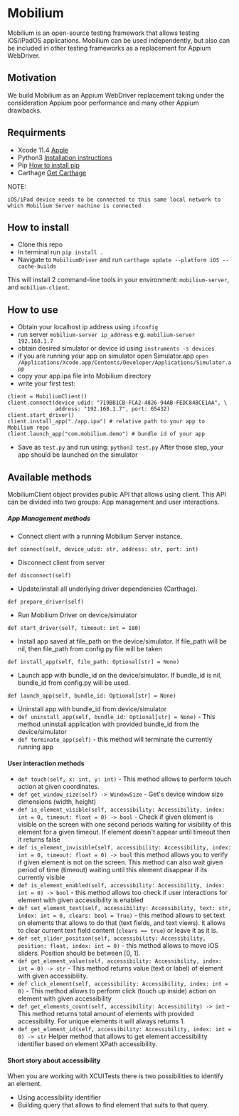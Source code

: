 # Mobilium

Mobilium is an open-source testing framework that allows testing iOS/iPadOS applications. Mobilium can be used independently, but also can be included in other testing frameworks as a replacement for Appium WebDriver.

## Motivation
We build Mobilium as an Appium WebDriver replacement taking under the consideration Appium poor performance and many other Appium drawbacks.

## Requirments
- Xcode 11.4 [Apple](https://developer.apple.com/news/releases/?id=03032020f)
- Python3 [Installation instructions](https://docs.python-guide.org/starting/install3/osx/)
- Pip [How to install pip](https://pip.pypa.io/en/stable/installing/)
- Carthage [Get Carthage](https://github.com/Carthage/Carthage)

NOTE:
```
iOS/iPad device needs to be connected to this same local network to which Mobilium Server machine is connected
```

## How to install

- Clone this repo
- In terminal run `pip install .`
- Navigate to  `MobiliumDriver` and run `carthage update --platform iOS --cache-builds`

This will install 2 command-line tools in your environment: `mobilium-server`, and `mobilium-client`.

## How to use

- Obtain your localhost ip address using `ifconfig`
- run server `mobilium-server ip_address` e.g. `mobilium-server 192.168.1.7`
- obtain desired simulator or device id using `instruments -s devices`
- if you are running your app on simulator open Simulator.app `open /Applications/Xcode.app/Contents/Developer/Applications/Simulator.app`
- copy your app.ipa file into Mobilium directory
- write your first test:
```
client = MobiliumClient()
client.connect(device_udid: "719BB1CB-FCA2-4826-94AB-FEDC84BCE1AA", \
               address: "192.168.1.7", port: 65432)
client.start_driver()
client.install_app("./app.ipa") # relative path to your app to Mobilium repo
client.launch_app("com.mobilium.demo") # bundle id of your app
```
- Save as `test.py` and run using: `python3 test.py`
After those step, your app should be launched on the simulator

## Available methods
MobiliumClient object provides public API that allows using client.
This API can be divided into two groups: App management and user interactions.
##### App Management methods
- Connect client with a running Mobilium Server instance.
```
def connect(self, device_udid: str, address: str, port: int)
```
- Disconnect client from server
```
def disconnect(self)
```
- Update/install all underlying driver dependencies (Carthage).
```
def prepare_driver(self)
```
- Run Mobilium Driver on device/simulator
```
def start_driver(self, timeout: int = 180)
```
- Install app saved at file_path on the device/simulator. If file_path will be nil, then file_path from config.py file will be taken
```
def install_app(self, file_path: Optional[str] = None)
```
- Launch app with bundle_id on the device/simulator. If bundle_id is nil, bundle_id from config.py will be used.
```
def launch_app(self, bundle_id: Optional[str] = None)
```
- Uninstall app with bundle_id from device/simulator
- `def uninstall_app(self, bundle_id: Optional[str] = None)` - This method uninstall application with provided bundle_id from the device/simulator
- `def terminate_app(self)` - this method will terminate the currently running app


#### User interaction methods
- `def touch(self, x: int, y: int)` - This method allows to perform touch action at given coordinates.
- `def get_window_size(self) -> WindowSize` - Get's device window size dimensions (width, height)
- `def is_element_visible(self, accessibility: Accessibility, index: int = 0, timeout: float = 0) -> bool` - Check if given element is visible on the screen with one second periods waiting for visibility of this element for a given timeout. If element doesn't appear until timeout then it returns false
- `def is_element_invisible(self, accessibility: Accessibility, index: int = 0, timeout: float = 0) -> bool` this method allows you to verify if given element is not on the screen. This method can also wait given period of time (timeout) waiting until this element disappear if its currently visible
- `def is_element_enabled(self, accessibility: Accessibility, index: int = 0) -> bool` - this method allows too check if user interactions for element with given accessibility is enabled
- `def set_element_text(self, accessibility: Accessibility, text: str, index: int = 0, clears: bool = True)` - this method allows to set text on elements that allows to do that (text fields, and text views). it allows to clear current text field content (`clears == true`) or leave it as it is.
- `def set_slider_position(self, accessibility: Accessibility, position: float, index: int = 0)` - this method allows to move iOS sliders. Position should be between [0, 1].
- `def get_element_value(self, accessibility: Accessibility, index: int = 0) -> str` - This method returns value (text or label) of element with given accessibility.
- `def click_element(self, accessibility: Accessibility, index: int = 0)` - This method allows to perform click (touch up inside) action on element with given accessibility
- `def get_elements_count(self, accessibility: Accessibility) -> int` - This method returns total amount of elements with provided accessibility. For unique elements it will always returns 1.
- `def get_element_id(self, accessibility: Accessibility, index: int = 0) -> str` Helper method that allows to get element accessibility identifier based on element XPath accessibility.

#### Short story about accessibility
When you are working with XCUITests there is two possibilities to identify an element.
- Using accessibility identifier
- Building query that allows to find element that suits to that query.
